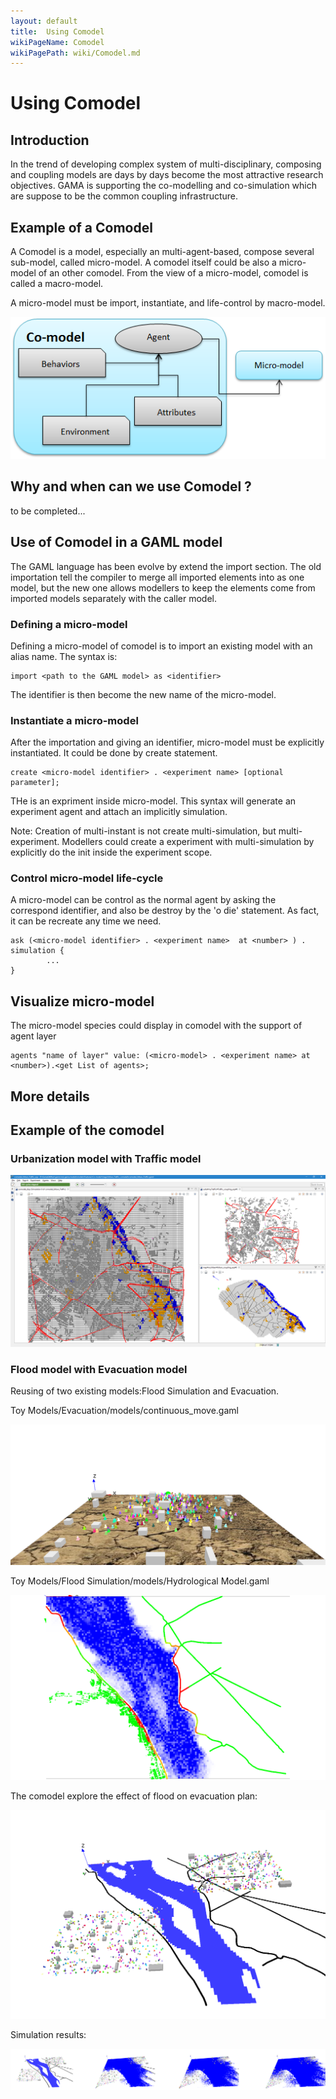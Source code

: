 ```yaml
---
layout: default
title:  Using Comodel
wikiPageName: Comodel
wikiPagePath: wiki/Comodel.md
---
```


# Using Comodel

## Introduction
In the trend of developing complex system of multi-disciplinary, composing and coupling models are days by days become the most attractive research objectives. 
GAMA is supporting the co-modelling and co-simulation which are suppose to be the common coupling infrastructure.


## Example of a Comodel 

A Comodel is a model, especially an multi-agent-based, compose several sub-model, called micro-model. A comodel itself could be also a micro-model of an other comodel. From the view of a micro-model, comodel is called a macro-model.

A micro-model must be import, instantiate, and life-control by macro-model.

![](resources/images/comodel/concepts.png)


## Why and when can we use Comodel ?

to be completed...

## Use of Comodel in a GAML model


The GAML language has been evolve by extend the import section. The old importation tell the compiler to merge all imported elements into as one model, but the new one allows modellers to keep the elements come from imported models separately with the caller model.

### Defining a micro-model
Defining a micro-model of comodel is to import an existing model with an alias name. The syntax is: 
``` 
import <path to the GAML model> as <identifier>
```
The identifier is then become the new name of the micro-model.


### Instantiate a micro-model
After the importation and giving an identifier, micro-model must be explicitly instantiated. It could be done by create statement. 
```
create <micro-model identifier> . <experiment name> [optional parameter];
```
THe <exeperiment name> is an expriment inside micro-model. This syntax will generate an experiment agent and attach an implicitly simulation. 

Note: Creation of multi-instant is not create multi-simulation, but multi-experiment. Modellers could create a experiment with multi-simulation by explicitly do the init inside the experiment scope.

### Control micro-model life-cycle
A micro-model can be control as the normal agent by asking the correspond identifier, and also be destroy by the 'o die' statement. As fact, it can be recreate any time we need.


```
ask (<micro-model identifier> . <experiment name>  at <number> ) . simulation {
		...
}
```


## Visualize micro-model

The micro-model species could display in comodel with the support of agent layer

```
agents "name of layer" value: (<micro-model> . <experiment name> at <number>).<get List of agents>;
```



## More details


## Example of the comodel

### Urbanization model with Traffic model

![](resources/images/comodel/comodel_urban_traffic.png)

### Flood model with Evacuation model
Reusing of  two existing models:Flood Simulation and Evacuation.

Toy Models/Evacuation/models/continuous_move.gaml

![](resources/images/comodel/continuous_move_model_display.png)

Toy Models/Flood Simulation/models/Hydrological Model.gaml

![](resources/images/comodel/hydro_model_display.png)

The comodel explore the effect of flood on evacuation plan:

![](resources/images/comodel/comodel_disp_Flood_Evacuation.png)

Simulation results:

![](resources/images/comodel/comodel_Flood_Evacuation.png)

